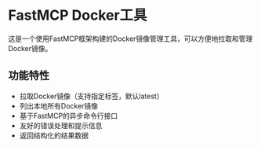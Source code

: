 # FastMCP Docker工具

这是一个使用FastMCP框架构建的Docker镜像管理工具，可以方便地拉取和管理Docker镜像。

## 功能特性

- 拉取Docker镜像（支持指定标签，默认latest）
- 列出本地所有Docker镜像
- 基于FastMCP的异步命令行接口
- 友好的错误处理和提示信息
- 返回结构化的结果数据